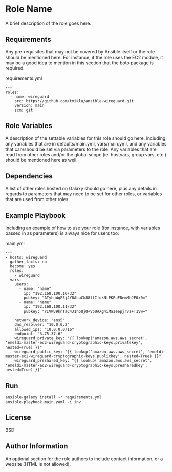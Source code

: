 Role Name
=========

A brief description of the role goes here.

Requirements
------------

Any pre-requisites that may not be covered by Ansible itself or the role should be mentioned here. For instance, if the role uses the EC2 module, it may be a good idea to mention in this section that the boto package is required.

requirements.yml

```
---
roles:
  - name: wireguard
    src: https://github.com/tmiklu/ansible-wireguard.git
    version: main
    scm: git
```

Role Variables
--------------

A description of the settable variables for this role should go here, including any variables that are in defaults/main.yml, vars/main.yml, and any variables that can/should be set via parameters to the role. Any variables that are read from other roles and/or the global scope (ie. hostvars, group vars, etc.) should be mentioned here as well.

Dependencies
------------

A list of other roles hosted on Galaxy should go here, plus any details in regards to parameters that may need to be set for other roles, or variables that are used from other roles.

Example Playbook
----------------

Including an example of how to use your role (for instance, with variables passed in as parameters) is always nice for users too:

main.yml
```
---
- hosts: wireguard
  gather_facts: no
  become: yes
  roles:
    - wireguard
  vars:
    users:
      - name: "name"
        ip: "192.168.100.10/32"
        pubkey: "ATyhnWqP5jJY8AhuCk88ltIfqkNtPKPuFDemMhJF0x0="
      - name: "name"
        ip: "192.168.100.11/32"
        pubkey: "YIVW39knTaC4J1hoQjQ+VbUAXg4iMaIeepjrvz+T1Vw="

    network_device: "ens5"
    dns_resolver: "10.0.0.2"
    allowed_ips: "10.0.0.0/16"
    endpoint: "3.75.37.6"
    wireguard_private_key: "{{ lookup('amazon.aws.aws_secret', 'emeldi-master-ec2-wireguard-cryptographic-keys.privatekey', nested=True) }}"
    wireguard_public_key: "{{ lookup('amazon.aws.aws_secret', 'emeldi-master-ec2-wireguard-cryptographic-keys.publickey', nested=True) }}"
    wireguard_preshared_key: "{{ lookup('amazon.aws.aws_secret', 'emeldi-master-ec2-wireguard-cryptographic-keys.presharedkey', nested=True) }}"
```

Run
-------
```
ansible-galaxy install -r requirements.yml
ansible-playbook main.yaml -i inv
```

License
-------

BSD

Author Information
------------------

An optional section for the role authors to include contact information, or a website (HTML is not allowed).
